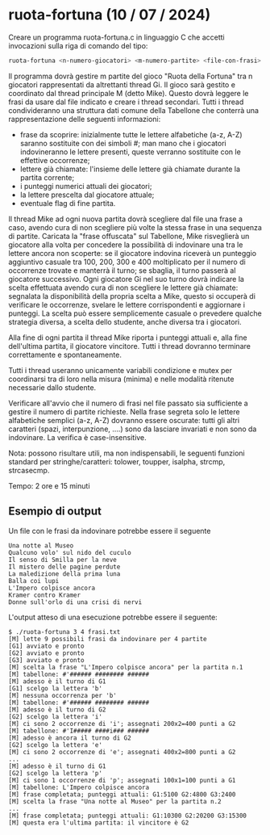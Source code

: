 # ruota-fortuna (10 / 07 / 2024)
Creare un programma ruota-fortuna.c in linguaggio C che accetti invocazioni sulla riga di comando del tipo:
```bash
ruota-fortuna <n-numero-giocatori> <m-numero-partite> <file-con-frasi>
```
Il programma dovrà gestire m partite del gioco "Ruota della Fortuna" tra n giocatori rappresentati da altrettanti thread Gi.
Il gioco sarà gestito e coordinato dal thread principale M (detto Mike).
Questo dovrà leggere le frasi da usare dal file indicato e creare i thread secondari.
Tutti i thread condivideranno una struttura dati comune della Tabellone che conterrà una rappresentazione delle seguenti informazioni:
- frase da scoprire: inizialmente tutte le lettere alfabetiche (a-z, A-Z) saranno sostituite con dei simboli #; man mano che i giocatori indovineranno le lettere presenti, queste verranno sostituite con le effettive occorrenze;
- lettere già chiamate: l'insieme delle lettere già chiamate durante la partita corrente;
- i punteggi numerici attuali dei giocatori;
- la lettere prescelta dal giocatore attuale;
- eventuale flag di fine partita.

Il thread Mike ad ogni nuova partita dovrà scegliere dal file una frase a caso, avendo cura di non scegliere più volte la stessa frase in una sequenza di partite.
Caricata la "frase offuscata" sul Tabellone, Mike risveglierà un giocatore alla volta per concedere la possibilità di indovinare una tra le lettere ancora non scoperte:
se il giocatore indovina riceverà un punteggio aggiuntivo casuale tra 100, 200, 300 e 400 moltiplicato per il numero di occorrenze trovate e manterrà il turno;
se sbaglia, il turno passerà al giocatore successivo.
Ogni giocatore Gi nel suo turno dovrà indicare la scelta effettuata avendo cura di non scegliere le lettere già chiamate:
segnalata la disponibilità della propria scelta a Mike, questo si occuperà di verificare le occorrenze, svelare le lettere corrispondenti e aggiornare i punteggi.
La scelta può essere semplicemente casuale o prevedere qualche strategia diversa, a scelta dello studente, anche diversa tra i giocatori.

Alla fine di ogni partita il thread Mike riporta i punteggi attuali e, alla fine dell'ultima partita, il giocatore vincitore.
Tutti i thread dovranno terminare correttamente e spontaneamente.

Tutti i thread useranno unicamente variabili condizione e mutex per coordinarsi tra di loro nella misura (minima) e nelle modalità ritenute necessarie dallo studente.

Verificare all'avvio che il numero di frasi nel file passato sia sufficiente a gestire il numero di partite richieste.
Nella frase segreta solo le lettere alfabetiche semplici (a-z, A-Z) dovranno essere oscurate: tutti gli altri caratteri (spazi, interpunzione, ....) sono da lasciare invariati e non sono da indovinare.
La verifica è case-insensitive.

Nota: possono risultare utili, ma non indispensabili, le seguenti funzioni standard per stringhe/caratteri: tolower, toupper, isalpha, strcmp, strcasecmp.

Tempo: 2 ore e 15 minuti

## Esempio di output
Un file con le frasi da indovinare potrebbe essere il seguente
```
Una notte al Museo
Qualcuno volo' sul nido del cuculo
Il senso di Smilla per la neve
Il mistero delle pagine perdute
La maledizione della prima luna
Balla coi lupi
L'Impero colpisce ancora
Kramer contro Kramer
Donne sull'orlo di una crisi di nervi
```
L'output atteso di una esecuzione potrebbe essere il seguente:
```
$ ./ruota-fortuna 3 4 frasi.txt
[M] lette 9 possibili frasi da indovinare per 4 partite
[G1] avviato e pronto
[G2] avviato e pronto
[G3] avviato e pronto
[M] scelta la frase "L'Impero colpisce ancora" per la partita n.1
[M] tabellone: #'###### ######## ######
[M] adesso è il turno di G1
[G1] scelgo la lettera 'b'
[M] nessuna occorrenza per 'b'
[M] tabellone: #'###### ######## ######
[M] adesso è il turno di G2
[G2] scelgo la lettera 'i'
[M] ci sono 2 occorrenze di 'i'; assegnati 200x2=400 punti a G2
[M] tabellone: #'I##### ####i### ######
[M] adesso è ancora il turno di G2
[G2] scelgo la lettera 'e'
[M] ci sono 2 occorrenze di 'e'; assegnati 400x2=800 punti a G2
...
[M] adesso è il turno di G1
[G2] scelgo la lettera 'p'
[M] ci sono 1 occorrenze di 'p'; assegnati 100x1=100 punti a G1
[M] tabellone: L'Impero colpisce ancora
[M] frase completata; punteggi attuali: G1:5100 G2:4800 G3:2400
[M] scelta la frase "Una notte al Museo" per la partita n.2
...
[M] frase completata; punteggi attuali: G1:10300 G2:20200 G3:15300
[M] questa era l'ultima partita: il vincitore è G2
```